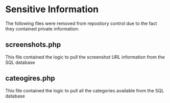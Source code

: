 Sensitive Information
=====================

The following files were removed from repostiory control due to the fact they contained private information:

screenshots.php
-------------------
This file contained the logic to pull the screenshot URL information from the SQL database

cateogires.php
-------------------
This file contained the logic to pull all the categories available from the SQL database

